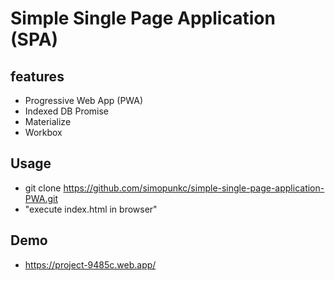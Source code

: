 # Simple Single Page Application (SPA)
## features
* Progressive Web App (PWA)
* Indexed DB Promise
* Materialize
* Workbox

## Usage
* git clone https://github.com/simopunkc/simple-single-page-application-PWA.git
* "execute index.html in browser"

## Demo
* https://project-9485c.web.app/
